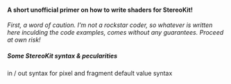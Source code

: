 #### A short unofficial primer on how to write shaders for StereoKit!

_First, a word of caution. I'm not a rockstar coder, so whatever is written here inculding the code examples, comes without any guarantees. Proceed at own risk!_

##### Some StereoKit syntax & pecularities

in / out syntax for pixel and fragment 
default value syntax



